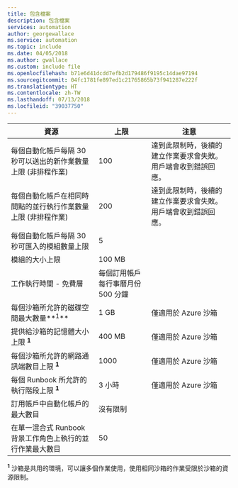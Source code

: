 ```yaml
---
title: 包含檔案
description: 包含檔案
services: automation
author: georgewallace
ms.service: automation
ms.topic: include
ms.date: 04/05/2018
ms.author: gwallace
ms.custom: include file
ms.openlocfilehash: b71e6d41dcdd7efb2d179486f9195c14dae97194
ms.sourcegitcommit: 04fc1781fe897ed1c21765865b73f941287e222f
ms.translationtype: HT
ms.contentlocale: zh-TW
ms.lasthandoff: 07/13/2018
ms.locfileid: "39037750"
---
```

| 資源 | 上限 |注意|
| --- | --- |---|
| 每個自動化帳戶每隔 30 秒可以送出的新作業數量上限 (非排程作業) |100 |達到此限制時，後續的建立作業要求會失敗。 用戶端會收到錯誤回應。|
| 每個自動化帳戶在相同時間點的並行執行作業數量上限 (非排程作業) |200 |達到此限制時，後續的建立作業要求會失敗。 用戶端會收到錯誤回應。|
| 每個自動化帳戶每隔 30 秒可匯入的模組數量上限 |5 ||
| 模組的大小上限 |100 MB ||
| 工作執行時間 - 免費層 |每個訂用帳戶每行事曆月份 500 分鐘 ||
| 每個沙箱所允許的磁碟空間最大數量**<sup>1</sup>** |1 GB |僅適用於 Azure 沙箱|
| 提供給沙箱的記憶體大小上限 **<sup>1</sup>** |400 MB |僅適用於 Azure 沙箱|
| 每個沙箱所允許的網路通訊端數目上限 **<sup>1</sup>** |1000 |僅適用於 Azure 沙箱|
| 每個 Runbook 所允許的執行階段上限 **<sup>1</sup>** |3 小時 |僅適用於 Azure 沙箱|
| 訂用帳戶中自動化帳戶的最大數目 |沒有限制 ||
|在單一混合式 Runbook 背景工作角色上執行的並行作業最大數目|50 ||

**<sup>1</sup>** 沙箱是共用的環境，可以讓多個作業使用，使用相同沙箱的作業受限於沙箱的資源限制。
